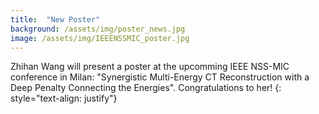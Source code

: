 ```yaml
---
title:  "New Poster"
background: /assets/img/poster_news.jpg
image: /assets/img/IEEENSSMIC_poster.jpg
---
```

Zhihan Wang will present a poster at the upcomming IEEE NSS-MIC conference in Milan: "Synergistic Multi-Energy CT Reconstruction with a Deep Penalty Connecting the Energies". Congratulations to her!
{: style="text-align: justify"}

